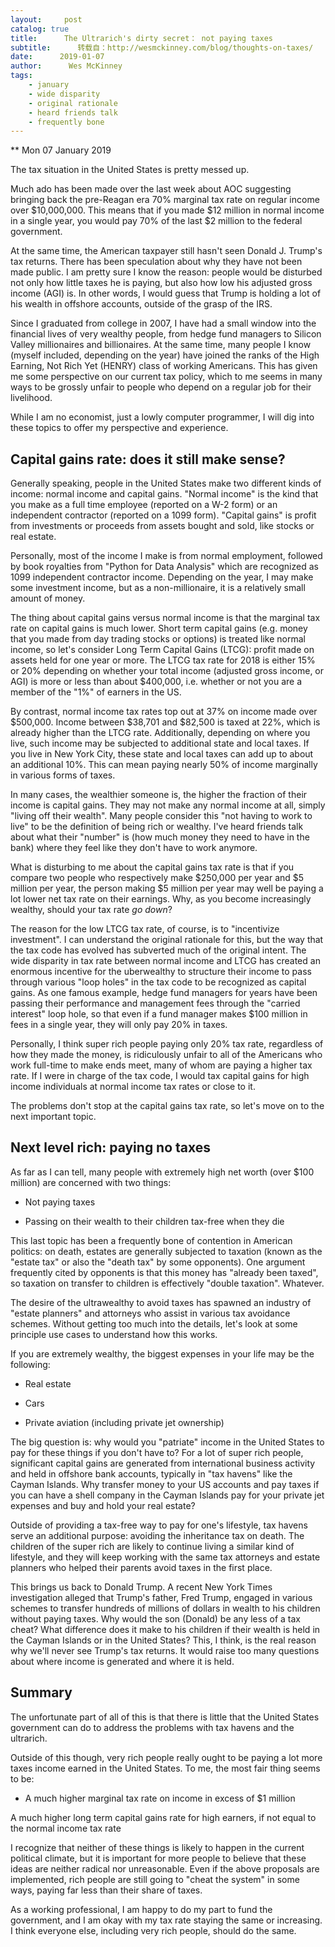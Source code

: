 ```yaml
---
layout:     post
catalog: true
title:      The Ultrarich's dirty secret： not paying taxes
subtitle:      转载自：http://wesmckinney.com/blog/thoughts-on-taxes/
date:      2019-01-07
author:      Wes McKinney
tags:
    - january
    - wide disparity
    - original rationale
    - heard friends talk
    - frequently bone
---
```






** Mon 07 January 2019

 

The tax situation in the United States is pretty messed up.

Much ado has been made over the last week about AOC suggesting bringing back
the pre-Reagan era 70% marginal tax rate on regular income over
$10,000,000. This means that if you made $12 million in normal income in a
single year, you would pay 70% of the last $2 million to the federal
government.

At the same time, the American taxpayer still hasn't seen Donald J. Trump's tax
returns. There has been speculation about why they have not been made public. I
am pretty sure I know the reason: people would be disturbed not only how little
taxes he is paying, but also how low his adjusted gross income (AGI) is. In
other words, I would guess that Trump is holding a lot of his wealth in
offshore accounts, outside of the grasp of the IRS.

Since I graduated from college in 2007, I have had a small window into the
financial lives of very wealthy people, from hedge fund managers to Silicon
Valley millionaires and billionaires. At the same time, many people I know
(myself included, depending on the year) have joined the ranks of the High
Earning, Not Rich Yet (HENRY) class of working Americans. This has given me
some perspective on our current tax policy, which to me seems in many ways to
be grossly unfair to people who depend on a regular job for their livelihood.

While I am no economist, just a lowly computer programmer, I will dig into
these topics to offer my perspective and experience.

## Capital gains rate: does it still make sense?

Generally speaking, people in the United States make two different kinds of
income: normal income and capital gains. "Normal income" is the kind that you
make as a full time employee (reported on a W-2 form) or an independent
contractor (reported on a 1099 form). "Capital gains" is profit from
investments or proceeds from assets bought and sold, like stocks or real
estate.

Personally, most of the income I make is from normal employment, followed by
book royalties from "Python for Data Analysis" which are recognized as 1099
independent contractor income. Depending on the year, I may make some
investment income, but as a non-millionaire, it is a relatively small amount of
money.

The thing about capital gains versus normal income is that the marginal tax
rate on capital gains is much lower. Short term capital gains (e.g. money that
you made from day trading stocks or options) is treated like normal income, so
let's consider Long Term Capital Gains (LTCG): profit made on assets held for
one year or more. The LTCG tax rate for 2018 is either 15% or 20% depending on
whether your total income (adjusted gross income, or AGI) is more or less than
about $400,000, i.e. whether or not you are a member of the "1%" of earners in
the US.

By contrast, normal income tax rates top out at 37% on income made over
$500,000. Income between $38,701 and $82,500 is taxed at 22%, which is already
higher than the LTCG rate. Additionally, depending on where you live, such
income may be subjected to additional state and local taxes. If you live in New
York City, these state and local taxes can add up to about an additional
10%. This can mean paying nearly 50% of income marginally in various forms of
taxes.

In many cases, the wealthier someone is, the higher the fraction of their
income is capital gains. They may not make any normal income at all, simply
"living off their wealth". Many people consider this "not having to work to
live" to be the definition of being rich or wealthy. I've heard friends talk
about what their "number" is (how much money they need to have in the bank)
where they feel like they don't have to work anymore.

What is disturbing to me about the capital gains tax rate is that if you
compare two people who respectively make $250,000 per year and $5 million per
year, the person making $5 million per year may well be paying a lot lower net
tax rate on their earnings. Why, as you become increasingly wealthy, should
your tax rate *go down*?

The reason for the low LTCG tax rate, of course, is to "incentivize
investment". I can understand the original rationale for this, but the way that
the tax code has evolved has subverted much of the original intent. The wide
disparity in tax rate between normal income and LTCG has created an enormous
incentive for the uberwealthy to structure their income to pass through various
"loop holes" in the tax code to be recognized as capital gains. As one famous
example, hedge fund managers for years have been passing their performance and
management fees through the "carried interest" loop hole, so that even if a
fund manager makes $100 million in fees in a single year, they will only pay
20% in taxes.

Personally, I think super rich people paying only 20% tax rate, regardless of
how they made the money, is ridiculously unfair to all of the Americans who
work full-time to make ends meet, many of whom are paying a higher tax rate. If
I were in charge of the tax code, I would tax capital gains for high income
individuals at normal income tax rates or close to it.

The problems don't stop at the capital gains tax rate, so let's move on to the
next important topic.

## Next level rich: paying no taxes

As far as I can tell, many people with extremely high net worth (over $100
million) are concerned with two things:

- Not paying taxes

- Passing on their wealth to their children tax-free when they die


This last topic has been a frequently bone of contention in American politics:
on death, estates are generally subjected to taxation (known as the "estate
tax" or also the "death tax" by some opponents). One argument frequently cited
by opponents is that this money has "already been taxed", so taxation on
transfer to children is effectively "double taxation". Whatever.

The desire of the ultrawealthy to avoid taxes has spawned an
industry of "estate planners" and attorneys who assist in various tax avoidance
schemes. Without getting too much into the details, let's look at some
principle use cases to understand how this works.

If you are extremely wealthy, the biggest expenses in your life may be the
following:

- Real estate

- Cars

- Private aviation (including private jet ownership)


The big question is: why would you "patriate" income in the United States to
pay for these things if you don't have to? For a lot of super rich people,
significant capital gains are generated from international business activity
and held in offshore bank accounts, typically in "tax havens" like the Cayman
Islands. Why transfer money to your US accounts and pay taxes if you can have a
shell company in the Cayman Islands pay for your private jet expenses and buy
and hold your real estate?

Outside of providing a tax-free way to pay for one's lifestyle, tax havens
serve an additional purpose: avoiding the inheritance tax on death. The
children of the super rich are likely to continue living a similar kind of
lifestyle, and they will keep working with the same tax attorneys and estate
planners who helped their parents avoid taxes in the first place.

This brings us back to Donald Trump. A recent New York Times investigation
alleged that Trump's father, Fred Trump, engaged in various schemes to transfer
hundreds of millions of dollars in wealth to his children without paying
taxes. Why would the son (Donald) be any less of a tax cheat? What difference
does it make to his children if their wealth is held in the Cayman Islands or
in the United States? This, I think, is the real reason why we'll never see
Trump's tax returns. It would raise too many questions about where income is
generated and where it is held.

## Summary

The unfortunate part of all of this is that there is little that the United
States government can do to address the problems with tax havens and the
ultrarich.

Outside of this though, very rich people really ought to be paying a lot more
taxes income earned in the United States. To me, the most fair thing seems to
be:

- A much higher marginal tax rate on income in excess of $1 million

A much higher long term capital gains rate for high earners, if not equal to
 the normal income tax rate

I recognize that neither of these things is likely to happen in the current
political climate, but it is important for more people to believe that these
ideas are neither radical nor unreasonable. Even if the above proposals are
implemented, rich people are still going to "cheat the system" in some ways,
paying far less than their share of taxes.

As a working professional, I am happy to do my part to fund the government, and
I am okay with my tax rate staying the same or increasing. I think everyone
else, including very rich people, should do the same.
